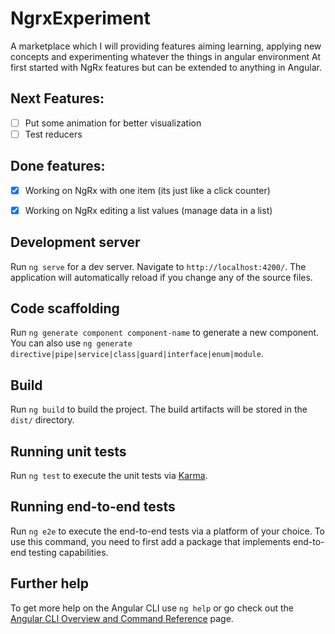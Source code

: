 # NgrxExperiment

A marketplace which I will providing features aiming learning, applying new concepts and experimenting whatever the things in angular environment
At first started with NgRx features but can be extended to anything in Angular.


## Next Features:
- [ ] Put some animation for better visualization
- [ ] Test reducers

## Done features:
- [x] Working on NgRx with one item (its just like a click counter)
- [x] Working on NgRx editing a list values (manage data in a list)



## Development server

Run `ng serve` for a dev server. Navigate to `http://localhost:4200/`. The application will automatically reload if you change any of the source files.

## Code scaffolding

Run `ng generate component component-name` to generate a new component. You can also use `ng generate directive|pipe|service|class|guard|interface|enum|module`.

## Build

Run `ng build` to build the project. The build artifacts will be stored in the `dist/` directory.

## Running unit tests

Run `ng test` to execute the unit tests via [Karma](https://karma-runner.github.io).

## Running end-to-end tests

Run `ng e2e` to execute the end-to-end tests via a platform of your choice. To use this command, you need to first add a package that implements end-to-end testing capabilities.

## Further help

To get more help on the Angular CLI use `ng help` or go check out the [Angular CLI Overview and Command Reference](https://angular.io/cli) page.
